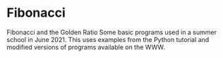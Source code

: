 # Fibonacci
Fibonacci and the Golden Ratio
Some basic programs used in a summer school in June 2021. This uses examples from the Python tutorial and modified versions of programs available on the WWW.
